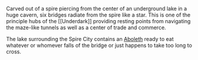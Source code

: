 Carved out of a spire piercing from the center of an underground lake in a huge cavern, six bridges radiate from the spire like a star. This is one of the principle hubs of the [[Underdark]] providing resting points from navigating the maze-like tunnels as well as a center of trade and commerce.

The lake surrounding the Spire City contains an [Aboleth](https://www.dndbeyond.com/monsters/16762-aboleth) ready to eat whatever or whomever falls of the bridge or just happens to take too long to cross.